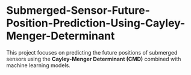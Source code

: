 # Submerged-Sensor-Future-Position-Prediction-Using-Cayley-Menger-Determinant
This project focuses on predicting the future positions of submerged sensors using the **Cayley-Menger Determinant (CMD)** combined with machine learning models.
